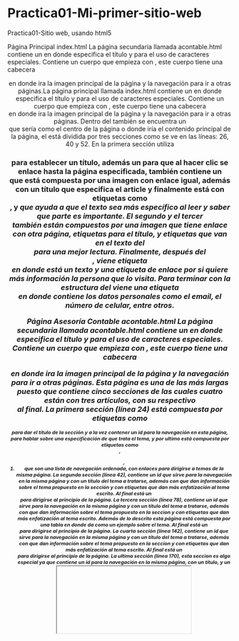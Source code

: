 # Practica01-Mi-primer-sitio-web
Practica01-Sitio web, usando html5

Página Principal index.html
La página secundaria llamada acontable.html contiene un <head> en donde especifica el título y <charset>para el uso de caracteres especiales. Contiene un cuerpo que empieza con <body>, este cuerpo tiene una cabecera <header> en donde ira la imagen principal de la página y la navegación para ir a otras páginas.La página principal llamada index.html contiene un <head> en donde especifica el título y <charset>para el uso de caracteres especiales.
Contiene un cuerpo que empieza con <body>, este cuerpo tiene una cabecera <header> en donde ira la imagen principal de la página y la navegación para ir a otras páginas.
Dentro del <body> también se encuentra un <main> que sería como el centro de la página o donde iría el contenido principal de la página, el <body> está dividida por tres secciones como se ve en las líneas: 26, 40 y 52.
En la primera sección utiliza <h3> para establecer un título, además un <a> para que al hacer clic se enlace hasta la página especificada, también contiene un <article> que está compuesta por una imagen con enlace igual, además con un título que especifica el article y finalmente está con etiquetas como <br>, <strong> y <em> que ayuda a que el texto sea más específico al leer y saber que parte es importante.
El segundo y el tercer <section> también están compuestos por una imagen que tiene enlace con otra página, etiquetas para el título, y etiquetas que van en el texto del <article> para una mejor lectura. 
Finalmente, después del <main>, viene etiqueta <aside> en donde está un texto y una etiqueta de enlace por si quiere más información la persona que lo visita.
Para terminar con la estructura del <body> viene una etiqueta <footer> en donde contiene los datos personales como el email, el número de celular, entre otros.

Página Asesoría Contable acontable.html
La página secundaria llamada acontable.html contiene un <head> en donde especifica el título y <charset>para el uso de caracteres especiales. Contiene un cuerpo que empieza con <body>, este cuerpo tiene una cabecera <header> en donde ira la imagen principal de la página y la navegación para ir a otras páginas.
Esta página es una de las más largas puesto que contiene cinco secciones de las cuales cuatro están con tres artículos, con su respectivo <aside> al final.
La primera sección (línea 24) está compuesta por etiquetas como <h1> para dar el título de la sección y a la vez contener un id para la navegación en esta página, <article> para hablar sobre una especificación de que trata el tema, y por ultimo está compuesta por etiquetas como <nav>, <ol>, <li><a> que son una lista de navegación ordenada, con enlaces para dirigirse a temas de la misma página.
La segunda sección (línea 42), contiene un id que sirve para la navegación en la misma página y con un título del tema a tratarse, además con <articles> que dan información sobre el tema propuesto en la sección y con etiquetas que dan más enfatización al tema escrito. Al final está un <aside> para dirigirse al principio de la página.
La tercera sección (línea 78), contiene un id que sirve para la navegación en la misma página y con un título del tema a tratarse, además con <articles> que dan información sobre el tema propuesto en la seccion y con etiquetas que dan más enfatización al tema escrito. 
Además de lo descrito esta página está compuesta por una tabla <table> en donde da como un ejemplo sobre el tema.
Al final está un <aside> para dirigirse al principio de la página.
La cuarta sección (línea 142), contiene un id que sirve para la navegación en la misma página y con un título del tema a tratarse, además con <articles> que dan información sobre el tema propuesto en la seccion y con etiquetas que dan más enfatización al tema escrito.
Al final está un <aside> para dirigirse al principio de la página.
La ultima sección (línea 170), esta seccion es algo especial ya que contiene un id para la navegación en la misma página, con un título, y un <iframe> que esta enlazado a una página de YouTube, usada para dar una mayor información sobre el tema principal. Al final está un <aside> para dirigirse al principio de la página.
Para terminar con la estructura del <body> viene una etiqueta <footer> en donde contiene los datos personales como el email, el número de celular, entre otros.

Página Asesoría Laboral alaboral.html
La página secundaria llamada alaboral.html contiene un <head> en donde especifica el título y <charset>para el uso de caracteres especiales. Contiene un cuerpo que empieza con <body>, este cuerpo tiene una cabecera <header> en donde ira la imagen principal de la página y la navegación para ir a otras páginas.
Esta página contiene cuatro secciones que se usaran para hablar de temas específicos, al igual que la anterior página también contiene navegación dentro de la misma. 
La primera sección (línea 23) está compuesta por etiquetas como <h1> para dar el título de la sección y a la vez contener un id para la navegación en esta página, <article> para hablar sobre una especificación de que trata el tema, y por ultimo está compuesta por etiquetas como <nav>, <ol>,<li><a> que son una lista de navegación ordenada, con enlaces para dirigirse a temas de la misma página.
La segunda sección (línea 40) contiene un título del tema seleccionado con la navegación, además con un id para la navegación, <articles> para dar una descripción sobre el tema que se está hablando y finalmente con un <aside> que se usara para ir al principio de la página.
La tercera sección que empieza en la (línea 69) en la imagen anterior, contiene un título del tema seleccionado con la navegación, además con un id para la navegación, <articles> para dar una descripción sobre el tema que se está hablando y finalmente con un <aside> que se usara para ir al principio de la página.
La última sección (línea 98) está compuesta por un título y por un id, y además contiene la etiqueta <audio> que sirve para ingresar un audio, y que se pueda escuchar en la página realizada, y al igual que las secciones contiene un <aside> para dirigirse al principio de la página. 
Para terminar con la estructura del <body> viene una etiqueta <footer> (línea 108) en donde contiene los datos personales como el email, el número de celular, entre otros.


Página Asesoría Tributaria atributaria.html
La página secundaria llamada atributaria.html contiene un <head> en donde especifica el título y <charset>para el uso de caracteres especiales. Contiene un cuerpo que empieza con <body>, este cuerpo tiene una cabecera <header> en donde ira la imagen principal de la página y la navegación para ir a otras páginas.
Esta página contiene cuatro secciones que están en las líneas (24, 41, 69, 94) en las cuales tendrán las mismas características como el título de la sección con el id para la navegación dentro de la página, y un <aside> para dirigirse al principio de la página.
La primera sección contiene una particularidad que es una navegación de una lista ordenada.
En la sección de la línea 94, contiene una etiqueta nueva que es la de <video> que sirve para poner un video que se encuentra en el archivo del repositorio.
Para terminar con la estructura del <body> viene una etiqueta <footer> (línea 106) en donde contiene los datos personales como el email, el número de celular, entre otros.

Página Clientes clientes.html
La página secundaria llamada clientes.html contiene un <head> en donde especifica el título y <charset>para el uso de caracteres especiales. Contiene un cuerpo que empieza con <body>, este cuerpo tiene una cabecera <header> en donde ira la imagen principal de la página y la navegación para ir a otras páginas. Además, contiene una sección (línea 24) que contiene un título, una imagen que referencia al tema y <article> para escribir el contenido de la página. Finalmente, para terminar con la estructura del <body> viene una etiqueta <footer> (línea 43) en donde contiene los datos personales como el email, el número de celular, entre otros


Página Contáctenos contactenos.html
La página secundaria llamada contactenos.html contiene un <head> en donde especifica el título y <charset>para el uso de caracteres especiales. Contiene un cuerpo que empieza con <body>, este cuerpo tiene una cabecera <header> en donde ira la imagen principal de la página, una imagen que referencia al tema y la navegación para ir a otras páginas. Además, contiene dos secciones (líneas 24,31) que contiene un título y <article> para escribir el contenido de la página. La segunda sección contiene una particularidad que es la del eso de un <form> que es para hacer una interaccion con el usuario, usado los text, textarea y botones. Después de la sección viene un <aside> que sirve para dar un contacto más con el cliente en este caso, la página de Facebook. Finalmente, para terminar con la estructura del <body> viene una etiqueta <footer> (línea 50) en donde contiene los datos personales como el email, el número de celular, entre otros.


Página Empresa empresa.html
La página secundaria llamada clientes.html contiene un <head> en donde especifica el título y <charset>para el uso de caracteres especiales. Contiene un cuerpo que empieza con <body>, este cuerpo tiene una cabecera <header> en donde ira la imagen principal de la página y la navegación para ir a otras páginas. Además, contiene dos secciones (líneas 25, 42) que contienen un título, una imagen que referencia al tema en este caso como la información de la empresa. Finalmente, para terminar con la estructura del <body> viene una etiqueta <footer> (línea 54) en donde contiene los datos personales como el email, el número de celular, entre otros.


Página Ubicación ubicación.html
La página secundaria llamada clientes.html contiene un <head> en donde especifica el título y <charset>para el uso de caracteres especiales. Contiene un cuerpo que empieza con <body>, este cuerpo tiene una cabecera <header> en donde ira la imagen principal de la página y la navegación para ir a otras páginas. Además, contiene dos secciones (línea 23, 31) la primera seccion contiene datos sobre la empresa en este caso y la segunda sección contiene un iframe con la ubicación de la empresa en tiempo real. Finalmente, para terminar con la estructura del <body> viene una etiqueta <footer> (línea 106) en donde contiene los datos personales como el email, el número de celular, entre otros.




